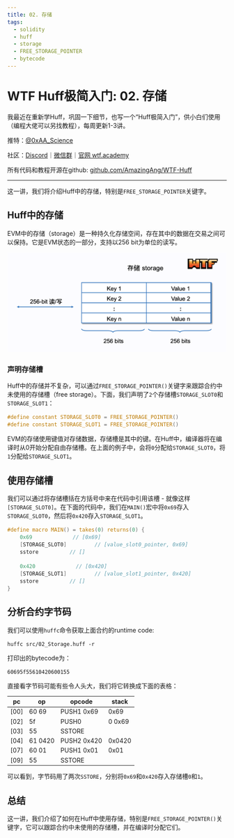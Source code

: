 ```yaml
---
title: 02. 存储
tags:
  - solidity
  - huff
  - storage
  - FREE_STORAGE_POINTER
  - bytecode
---
```


# WTF Huff极简入门: 02. 存储

我最近在重新学Huff，巩固一下细节，也写一个“Huff极简入门”，供小白们使用（编程大佬可以另找教程），每周更新1-3讲。

推特：[@0xAA_Science](https://twitter.com/0xAA_Science)

社区：[Discord](https://discord.gg/5akcruXrsk)｜[微信群](https://docs.google.com/forms/d/e/1FAIpQLSe4KGT8Sh6sJ7hedQRuIYirOoZK_85miz3dw7vA1-YjodgJ-A/viewform?usp=sf_link)｜[官网 wtf.academy](https://wtf.academy)

所有代码和教程开源在github: [github.com/AmazingAng/WTF-Huff](https://github.com/AmazingAng/WTF-Huff)

-----

这一讲，我们将介绍Huff中的存储，特别是`FREE_STORAGE_POINTER`关键字。

## Huff中的存储

EVM中的存储（storage）是一种持久化存储空间，存在其中的数据在交易之间可以保持。它是EVM状态的一部分，支持以256 bit为单位的读写。

![](./img/2-1.png)

### 声明存储槽

Huff中的存储并不复杂，可以通过`FREE_STORAGE_POINTER()`关键字来跟踪合约中未使用的存储槽（free storage）。下面，我们声明了`2`个存储槽`STORAGE_SLOT0`和`STORAGE_SLOT1`：

```c
#define constant STORAGE_SLOT0 = FREE_STORAGE_POINTER()
#define constant STORAGE_SLOT1 = FREE_STORAGE_POINTER()
```

EVM的存储使用键值对存储数据，存储槽是其中的键。在Huff中，编译器将在编译时从0开始分配自由存储槽。在上面的例子中，会将`0`分配给`STORAGE_SLOT0`，将`1`分配给`STORAGE_SLOT1`。

## 使用存储槽

我们可以通过将存储槽括在方括号中来在代码中引用该槽 - 就像这样`[STORAGE_SLOT0]`。在下面的代码中，我们在`MAIN()`宏中将`0x69`存入`STORAGE_SLOT0`，然后将`0x420`存入`STORAGE_SLOT1`。

```c
#define macro MAIN() = takes(0) returns(0) {
    0x69             // [0x69] 
    [STORAGE_SLOT0]         // [value_slot0_pointer, 0x69]
    sstore          // []

    0x420             // [0x420] 
    [STORAGE_SLOT1]         // [value_slot1_pointer, 0x420]
    sstore          // []
}
```

## 分析合约字节码

我们可以使用`huffc`命令获取上面合约的runtime code:

```shell
huffc src/02_Storage.huff -r
```

打印出的bytecode为：

```
60695f55610420600155
```

直接看字节码可能有些令人头大，我们将它转换成下面的表格：

| pc   | op     | opcode         | stack              |
|------|--------|----------------|--------------------|
| [00] | 60 69  | PUSH1 0x69     | 0x69               |
| [02] | 5f     | PUSH0          | 0 0x69                  | 
| [03] | 55     | SSTORE         |                    |
| [04] | 61 0420     | PUSH2 0x420        | 0x0420             |
| [07] | 60 01   | PUSH1 0x01         | 0x01               |
| [09] | 55     | SSTORE         |                    |

可以看到，字节码用了两次`SSTORE`，分别将`0x69`和`0x420`存入存储槽`0`和`1`。

## 总结

这一讲，我们介绍了如何在Huff中使用存储，特别是`FREE_STORAGE_POINTER()`关键字，它可以跟踪合约中未使用的存储槽，并在编译时分配它们。
